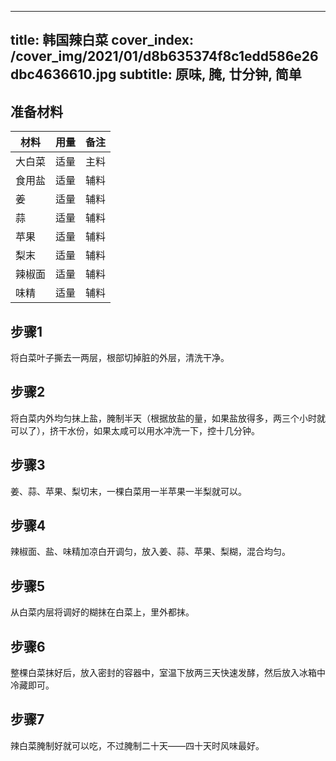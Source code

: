 
---
title: 韩国辣白菜
cover_index: /cover_img/2021/01/d8b635374f8c1edd586e26dbc4636610.jpg
subtitle: 原味, 腌, 廿分钟, 简单
---

## 准备材料

| 材料     | 用量 | 备注|
| ------- | ----- | --- |
| 大白菜 | 适量| 主料 |
| 食用盐 | 适量| 辅料 |
| 姜 | 适量| 辅料 |
| 蒜 | 适量| 辅料 |
| 苹果 | 适量| 辅料 |
| 梨末 | 适量| 辅料 |
| 辣椒面 | 适量| 辅料 |
| 味精 | 适量| 辅料 |

## 步骤1

将白菜叶子撕去一两层，根部切掉脏的外层，清洗干净。

## 步骤2

将白菜内外均匀抹上盐，腌制半天（根据放盐的量，如果盐放得多，两三个小时就可以了），挤干水份，如果太咸可以用水冲洗一下，控十几分钟。

## 步骤3

姜、蒜、苹果、梨切末，一棵白菜用一半苹果一半梨就可以。

## 步骤4

辣椒面、盐、味精加凉白开调匀，放入姜、蒜、苹果、梨糊，混合均匀。

## 步骤5

从白菜内层将调好的糊抹在白菜上，里外都抹。

## 步骤6

整棵白菜抹好后，放入密封的容器中，室温下放两三天快速发酵，然后放入冰箱中冷藏即可。

## 步骤7

辣白菜腌制好就可以吃，不过腌制二十天——四十天时风味最好。

